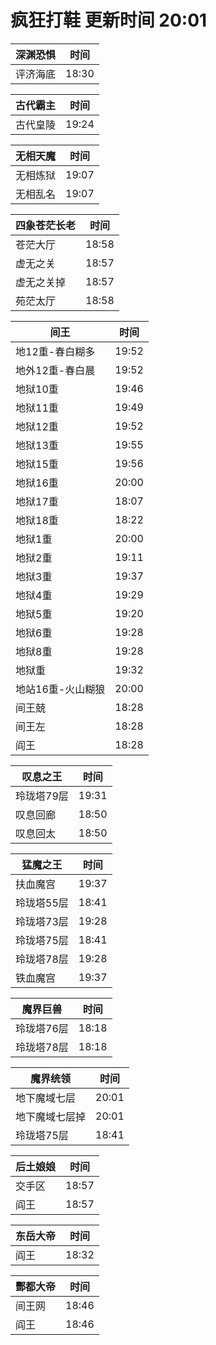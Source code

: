 # 疯狂打鞋 更新时间 20:01

| 深渊恐惧   | 时间    |
|--------|-------|
| 评济海底 | 18:30 |

| 古代霸主   | 时间    |
|--------|-------|
| 古代皇陵 | 19:24 |

| 无相天魔   | 时间    |
|--------|-------|
| 无相炼狱 | 19:07 |
| 无相乱名 | 19:07 |

| 四象苍茫长老   | 时间    |
|--------|-------|
| 苍茫大厅 | 18:58 |
| 虚无之关 | 18:57 |
| 虚无之关掉 | 18:57 |
| 苑茫太厅 | 18:58 |

| 间王   | 时间    |
|--------|-------|
| 地12重-春白糊多 | 19:52 |
| 地外12重-春白晨 | 19:52 |
| 地狱10重 | 19:46 |
| 地狱11重 | 19:49 |
| 地狱12重 | 19:52 |
| 地狱13重 | 19:55 |
| 地狱15重 | 19:56 |
| 地狱16重 | 20:00 |
| 地狱17重 | 18:07 |
| 地狱18重 | 18:22 |
| 地狱1重 | 20:00 |
| 地狱2重 | 19:11 |
| 地狱3重 | 19:37 |
| 地狱4重 | 19:29 |
| 地狱5重 | 19:20 |
| 地狱6重 | 19:28 |
| 地狱8重 | 19:28 |
| 地狱重 | 19:32 |
| 地站16重-火山糊狼 | 20:00 |
| 间王兢 | 18:28 |
| 间王左 | 18:28 |
| 阎王 | 18:28 |

| 叹息之王   | 时间    |
|--------|-------|
| 玲珑塔79层 | 19:31 |
| 叹息回廊 | 18:50 |
| 叹息回太 | 18:50 |

| 猛魔之王   | 时间    |
|--------|-------|
| 扶血魔宫 | 19:37 |
| 玲珑塔55层 | 18:41 |
| 玲珑塔73层 | 19:28 |
| 玲珑塔75层 | 18:41 |
| 玲珑塔78层 | 19:28 |
| 铁血魔宫 | 19:37 |

| 魔界巨兽   | 时间    |
|--------|-------|
| 玲珑塔76层 | 18:18 |
| 玲珑塔78层 | 18:18 |

| 魔界统领   | 时间    |
|--------|-------|
| 地下魔域七层 | 20:01 |
| 地下魔域七层掉 | 20:01 |
| 玲珑塔75层 | 18:41 |

| 后土娘娘   | 时间    |
|--------|-------|
| 交手区 | 18:57 |
| 阎王 | 18:57 |

| 东岳大帝   | 时间    |
|--------|-------|
| 阎王 | 18:32 |

| 酆都大帝   | 时间    |
|--------|-------|
| 间王网 | 18:46 |
| 阎王 | 18:46 |